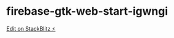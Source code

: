 # firebase-gtk-web-start-igwngi

[Edit on StackBlitz ⚡️](https://stackblitz.com/edit/firebase-gtk-web-start-igwngi)